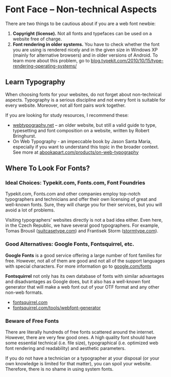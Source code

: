 Font Face – Non-technical Aspects
=================================

There are two things to be cautious about if you are a web font newbie:

1.  **Copyright (license).** Not all fonts and typefaces can be used on a
    website free of charge.
2.  **Font rendering in older systems.** You have to check whether the font you
    are using is rendered nicely and in the given size in Windows XP (mainly for
    alternative browsers) and in older versions of Android. To learn more about
    this problem, go to
    [blog.typekit.com/2010/10/15/type-rendering-operating-systems/](http://blog.typekit.com/2010/10/15/type-rendering-operating-systems/)

Learn Typography
----------------

When choosing fonts for your websites, do not forget about non-technical
aspects. Typography is a serious discipline and not every font is suitable for
every website. Moreover, not all font pairs work together.

If you are looking for study resources, I recommend these:

-   [webtypography.net](http://webtypography.net/) – an older website, but
    still a valid guide to type, typesetting and font composition on a website,
    written by Robert Bringhurst.
-   On Web Typography - an impeccable book by Jason Santa Maria, especially if
    you want to understand this topic in the broader context. See more at
    [abookapart.com/products/on-web-typography](http://abookapart.com/products/on-web-typography)

Where To Look For Fonts?
------------------------

### Ideal Choices: Typekit.com, Fonts.com, Font Foundries

Typekit.com, Fonts.com and other companies employ top-notch typographers and
technicians and offer their own licensing of great and well-known fonts. Sure,
they will charge you for their services, but you will avoid a lot of problems.

Visiting typographers’ websites directly is not a bad idea either. Even here, in
the Czech Republic, we have several good typographers. For example, Tomas
Brousil ([suitcasetype.com](http://suitcasetype.com)) and Frantisek Storm
([stormtype.com](http://stormtype.com)).

### Good Alternatives: Google Fonts, Fontsquirrel, etc.

**Google Fonts** is a good service offering a large number of font families for
free. However, not all of them are good and not all of the support languages
with special characters. For more information go to
[google.com/fonts](http://www.google.com/fonts/)

**Fontsquirrel** not only has its own database of fonts with similar advantages
and disadvantages as Google does, but it also has a well-known font generator
that will make a web font out of your OTF format and any other non-web formats.

-   [fontsquirrel.com](http://www.fontsquirrel.com/)
-   [fontsquirrel.com/tools/webfont-generator](http://www.fontsquirrel.com/tools/webfont-generator)

### Beware of Free Fonts

There are literally hundreds of free fonts scattered around the internet.
However, there are very few good ones. A high quality font should have some
essential technical (i.e. file size), typographical (i.e. optimized web font
rendering and readability) and aesthetic parameters.

If you do not have a technician or a typographer at your disposal (or your own
knowledge is limited for that matter), you can spoil your website. Therefore,
there is no shame in using system fonts.
